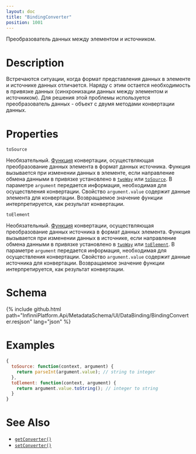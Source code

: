 ```yaml
---
layout: doc
title: "BindingConverter"
position: 1001
---
```


Преобразователь данных между элементом и источником.

# Description

Встречаются ситуации, когда формат представления данных в элементе и источнике данных отличается.
Наряду с этим остается необходимость в привязке данных (синхронизации данных между элементом и
источником). Для решения этой проблемы используется преобразователь данных - объект с двумя
методами конвертации данных.

# Properties

`toSource`

Необязательный. [Функция](../../KeyConcepts/Script/) конвертации, осуществляющая преобразование данных
элемента в формат данных источника. Функция вызывается при изменении данных в элементе, если направление
обмена данными в привязке установлено в [`twoWay`](../BindingMode/) или [`toSource`](../BindingMode/).
В параметре `argument` передается информация, необходимая для осуществления конвертации. Свойство
`argument.value` содержит данные элемента для конвертации. Возвращаемое значение функции
интерпретируется, как результат конвертации.

`toElement`

Необязательный. [Функция](../../KeyConcepts/Script/) конвертации, осуществляющая преобразование данных
источника в формат данных элемента. Функция вызывается при изменении данных в источнике, если направление
обмена данными в привязке установлено в [`twoWay`](../BindingMode/) или [`toElement`](../BindingMode/).
В параметре `argument` передается информация, необходимая для осуществления конвертации. Свойство
`argument.value` содержит данные источника для конвертации. Возвращаемое значение функции
интерпретируется, как результат конвертации.

# Schema

{% include github.html path="InfinniPlatform.Api/MetadataSchema/UI/DataBinding/BindingConverter.resjson" lang="json" %}

# Examples

```js
{
  toSource: function(context, argument) {
    return parseInt(argument.value); // string to integer
  },
  toElement: function(context, argument) {
    return argument.value.toString(); // integer to string
  }
}
```

# See Also

* [`getConverter()`](../DataBinding.getConverter/)
* [`setConverter()`](../DataBinding.setConverter/)

